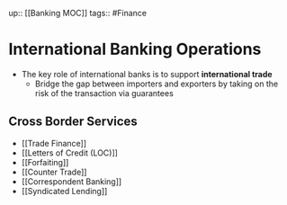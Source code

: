up:: [[Banking MOC]]
tags:: #Finance 
# International Banking Operations
- The key role of international banks is to support **international trade**
	- Bridge the gap between importers and exporters by taking on the risk of the transaction via guarantees
## Cross Border Services
- [[Trade Finance]]
- [[Letters of Credit (LOC)]]
- [[Forfaiting]]
- [[Counter Trade]]
- [[Correspondent Banking]]
- [[Syndicated Lending]]